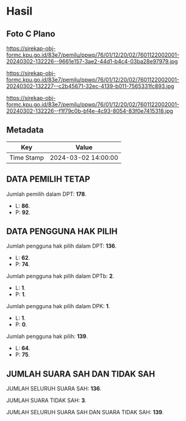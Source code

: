 # Hasil

## Foto C Plano

https://sirekap-obj-formc.kpu.go.id/83e7/pemilu/ppwp/76/01/12/20/02/7601122002001-20240302-132226--9661e157-3ae2-44d1-b4c4-03ba28e97979.jpg

https://sirekap-obj-formc.kpu.go.id/83e7/pemilu/ppwp/76/01/12/20/02/7601122002001-20240302-132227--c2b45671-32ec-4139-b011-7565331fc893.jpg

https://sirekap-obj-formc.kpu.go.id/83e7/pemilu/ppwp/76/01/12/20/02/7601122002001-20240302-132226--f1f79c0b-bf4e-4c93-8054-83f0e7415318.jpg


## Metadata

| Key        | Value               |
| ---------- | ------------------- |
| Time Stamp | 2024-03-02 14:00:00 |


## DATA PEMILIH TETAP

Jumlah pemilih dalam DPT: **178**.
 * L: **86**.
 * P: **92**.

## DATA PENGGUNA HAK PILIH

Jumlah pengguna hak pilih dalam DPT: **136**.
 * L: **62**.
 * P: **74**.

Jumlah pengguna hak pilih dalam DPTb: **2**.
 * L: **1**.
 * P: **1**.

Jumlah pengguna hak pilih dalam DPK: **1**.
 * L: **1**.
 * P: **0**.

Jumlah pengguna hak pilih: **139**.
 * L: **64**.
 * P: **75**.

## JUMLAH SUARA SAH DAN TIDAK SAH

JUMLAH SELURUH SUARA SAH: **136**.

JUMLAH SUARA TIDAK SAH: **3**.

JUMLAH SELURUH SUARA SAH DAN SUARA TIDAK SAH: **139**.


